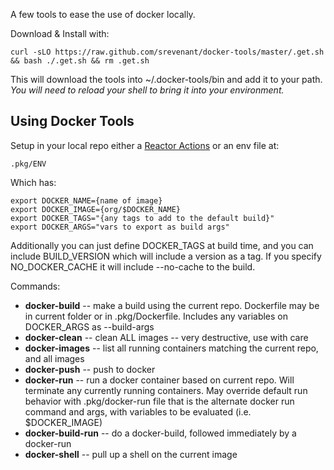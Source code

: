 A few tools to ease the use of docker locally.

Download & Install with:

	curl -sLO https://raw.github.com/srevenant/docker-tools/master/.get.sh && bash ./.get.sh && rm .get.sh

This will download the tools into ~/.docker-tools/bin and add it to your path.  *You will need to reload your shell to bring it into your environment.*

Using Docker Tools
------------------

Setup in your local repo either a [Reactor Actions](https://github.com/srevenant/reactor) or an env file at:

	.pkg/ENV

Which has:

	export DOCKER_NAME={name of image}
	export DOCKER_IMAGE={org/$DOCKER_NAME}
	export DOCKER_TAGS="{any tags to add to the default build}"
    export DOCKER_ARGS="vars to export as build args"

Additionally you can just define DOCKER_TAGS at build time, and you can include BUILD_VERSION which will include a version as a tag.  If you specify NO_DOCKER_CACHE it will include --no-cache to the build.

Commands:

* __docker-build__ -- make a build using the current repo.  Dockerfile may be in current folder or in .pkg/Dockerfile.  Includes any variables on DOCKER_ARGS as --build-args
* __docker-clean__ -- clean ALL images -- very destructive, use with care
* __docker-images__ -- list all running containers matching the current repo, and all images
* __docker-push__ -- push to docker
* __docker-run__ -- run a docker container based on current repo.  Will terminate any currently running containers.  May override default run behavior with .pkg/docker-run file that is the alternate docker run command and args, with variables to be evaluated (i.e. $DOCKER_IMAGE)
* __docker-build-run__ -- do a docker-build, followed immediately by a docker-run
* __docker-shell__ -- pull up a shell on the current image

